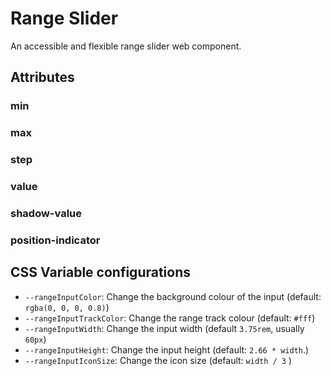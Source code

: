 # Range Slider

An accessible and flexible range slider web component.

## Attributes

### min

### max

### step

### value

### shadow-value

### position-indicator

## CSS Variable configurations

- `--rangeInputColor`: Change the background colour of the input (default: `rgba(0, 0, 0, 0.8)`)
- `--rangeInputTrackColor`: Change the range track colour (default: `#fff`)
- `--rangeInputWidth`: Change the input width (default `3.75rem`, usually `60px`)
- `--rangeInputHeight`: Change the input height (default: `2.66 * width`.)
- `--rangeInputIconSize`: Change the icon size (default: `width / 3` )
